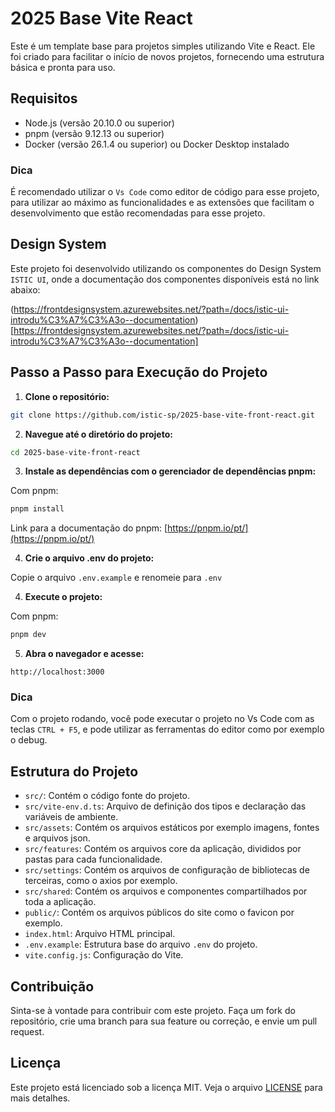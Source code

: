 # 2025 Base Vite React

Este é um template base para projetos simples utilizando Vite e React. Ele foi criado para facilitar o início de novos projetos, fornecendo uma estrutura básica e pronta para uso.

## Requisitos

- Node.js (versão 20.10.0 ou superior)
- pnpm (versão 9.12.13 ou superior)
- Docker (versão 26.1.4 ou superior) ou Docker Desktop instalado

### Dica

É recomendado utilizar o `Vs Code` como editor de código para esse projeto, para utilizar ao máximo as funcionalidades e as extensões que facilitam o desenvolvimento que estão recomendadas para esse projeto.

## Design System

Este projeto foi desenvolvido utilizando os componentes do Design System `ISTIC UI`, onde a documentação dos componentes disponíveis está no link abaixo:

(https://frontdesignsystem.azurewebsites.net/?path=/docs/istic-ui-introdu%C3%A7%C3%A3o--documentation)[https://frontdesignsystem.azurewebsites.net/?path=/docs/istic-ui-introdu%C3%A7%C3%A3o--documentation]

## Passo a Passo para Execução do Projeto

1. **Clone o repositório:**

```bash
git clone https://github.com/istic-sp/2025-base-vite-front-react.git
```

2. **Navegue até o diretório do projeto:**

```bash
cd 2025-base-vite-front-react
```

3. **Instale as dependências com o gerenciador de dependências pnpm:**

Com pnpm:

```bash
pnpm install
```

Link para a documentação do pnpm: [https://pnpm.io/pt/](https://pnpm.io/pt/)

4. **Crie o arquivo .env do projeto:**

Copie o arquivo `.env.example` e renomeie para `.env`

4. **Execute o projeto:**

Com pnpm:

```bash
pnpm dev
```

5. **Abra o navegador e acesse:**

```
http://localhost:3000
```

### Dica

Com o projeto rodando, você pode executar o projeto no Vs Code com as teclas `CTRL + F5`, e pode utilizar as ferramentas do editor como por exemplo o debug.

## Estrutura do Projeto

- `src/`: Contém o código fonte do projeto.
- `src/vite-env.d.ts`: Arquivo de definição dos tipos e declaração das variáveis de ambiente.
- `src/assets`: Contém os arquivos estáticos por exemplo imagens, fontes e arquivos json.
- `src/features`: Contém os arquivos core da aplicação, divididos por pastas para cada funcionalidade.
- `src/settings`: Contém os arquivos de configuração de bibliotecas de terceiras, como o axios por exemplo.
- `src/shared`: Contém os arquivos e componentes compartilhados por toda a aplicação.
- `public/`: Contém os arquivos públicos do site como o favicon por exemplo.
- `index.html`: Arquivo HTML principal.
- `.env.example`: Estrutura base do arquivo `.env` do projeto.
- `vite.config.js`: Configuração do Vite.

## Contribuição

Sinta-se à vontade para contribuir com este projeto. Faça um fork do repositório, crie uma branch para sua feature ou correção, e envie um pull request.

## Licença

Este projeto está licenciado sob a licença MIT. Veja o arquivo [LICENSE](LICENSE) para mais detalhes.
